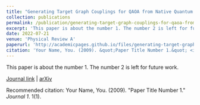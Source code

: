 ```yaml
---
title: "Generating Target Graph Couplings for QAOA from Native Quantum Hardware Couplings"
collection: publications
permalink: /publication/generating-target-graph-couplings-for-qaoa-from-native-quantum-hardware-couplings
excerpt: 'This paper is about the number 1. The number 2 is left for future work.'
date: 2022-07-21
venue: 'Physical Review A'
paperurl: 'http://academicpages.github.io/files/generating-target-graph-couplings-for-qaoa-from-native-quantum-hardware-couplings.pdf'
citation: 'Your Name, You. (2009). &quot;Paper Title Number 1.&quot; <i>Journal 1</i>. 1(1).'
---
```

This paper is about the number 1. The number 2 is left for future work.

[Journal link](https://journals.aps.org/pra/accepted/73070Nd5L0115d1069351877aa84261a48288c856) |
[arXiv](https://arxiv.org/abs/2011.08165)


Recommended citation: Your Name, You. (2009). "Paper Title Number 1." <i>Journal 1</i>. 1(1).
